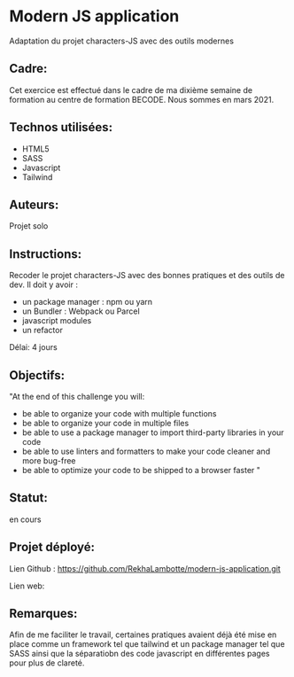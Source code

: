 # Modern JS application
Adaptation du projet characters-JS avec des outils modernes

## Cadre:
Cet exercice est effectué dans le cadre de ma dixième semaine de formation au centre de formation BECODE. 
Nous sommes en mars 2021.

## Technos utilisées:
* HTML5
* SASS
* Javascript
* Tailwind

## Auteurs:
Projet solo

## Instructions:
Recoder le projet characters-JS avec des bonnes pratiques et des outils de dev. 
Il doit y avoir :
- un package manager : npm ou yarn
- un Bundler : Webpack ou Parcel
- javascript modules
- un refactor

Délai: 4 jours

## Objectifs:
"At the end of this challenge you will:

* be able to organize your code with multiple functions
* be able to organize your code in multiple files
* be able to use a package manager to import third-party libraries in your code
* be able to use linters and formatters to make your code cleaner and more bug-free
* be able to optimize your code to be shipped to a browser faster "


## Statut:
en cours

## Projet déployé: 
Lien Github : https://github.com/RekhaLambotte/modern-js-application.git

Lien web:  

## Remarques:
Afin de me faciliter le travail, certaines pratiques avaient déjà été mise en place comme un framework tel que tailwind et un package manager tel que SASS ainsi que la séparatiobn des code javascript en différentes pages pour plus de clareté.  
